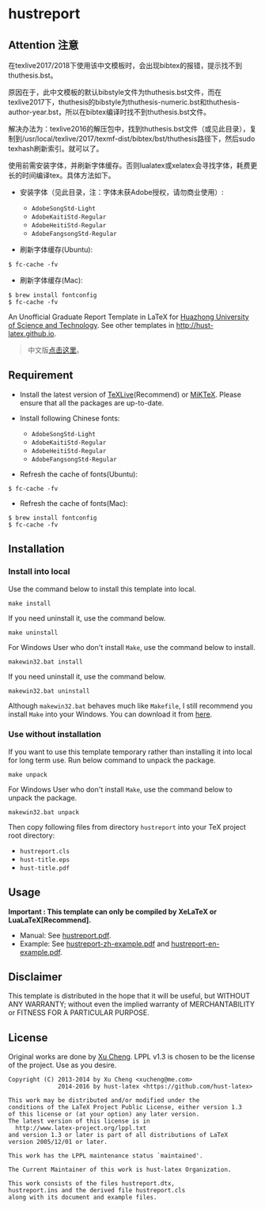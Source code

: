 hustreport
==========

## Attention 注意

在texlive2017/2018下使用该中文模板时，会出现bibtex的报错，提示找不到thuthesis.bst。

原因在于，此中文模板的默认bibstyle文件为thuthesis.bst文件，而在texlive2017下，thuthesis的bibstyle为thuthesis-numeric.bst和thuthesis-author-year.bst，所以在bibtex编译时找不到thuthesis.bst文件。

解决办法为：texlive2016的解压包中，找到thuthesis.bst文件（或见此目录），复制到/usr/local/texlive/2017/texmf-dist/bibtex/bst/thuthesis路径下，然后sudo texhash刷新索引。就可以了。

使用前需安装字体，并刷新字体缓存。否则lualatex或xelatex会寻找字体，耗费更长的时间编译tex。具体方法如下。
* 安装字体（见此目录，注：字体未获Adobe授权，请勿商业使用）:
    * `AdobeSongStd-Light`
    * `AdobeKaitiStd-Regular`
    * `AdobeHeitiStd-Regular`
    * `AdobeFangsongStd-Regular`

* 刷新字体缓存(Ubuntu):
```
$ fc-cache -fv
```
* 刷新字体缓存(Mac):
```
$ brew install fontconfig
$ fc-cache -fv
```

An Unofficial Graduate Report Template in LaTeX for [Huazhong University of Science and Technology](http://www.hust.edu.cn). See other templates in <http://hust-latex.github.io>.
>   中文版[点击这里](https://github.com/hust-latex/hustreport/blob/master/README.zh-cn.md)。
## Requirement

* Install the latest version of [TeXLive](http://www.tug.org/texlive/)(Recommend) or [MiKTeX](http://miktex.org/). Please ensure that all the packages are up-to-date.
* Install following Chinese fonts:
    * `AdobeSongStd-Light`
    * `AdobeKaitiStd-Regular`
    * `AdobeHeitiStd-Regular`
    * `AdobeFangsongStd-Regular`

* Refresh the cache of fonts(Ubuntu):
```
$ fc-cache -fv
```
* Refresh the cache of fonts(Mac):
```
$ brew install fontconfig
$ fc-cache -fv
```
## Installation

### Install into local

Use the command below to install this template into local.
```
make install
```
If you need uninstall it, use the command below.
```
make uninstall
```

For Windows User who don't install `Make`, use the command below to install.
```
makewin32.bat install
```
If you need uninstall it, use the command below.
```
makewin32.bat uninstall
```
Although `makewin32.bat` behaves much like `Makefile`, I still recommend you install `Make` into your Windows. You can download it from [here](http://gnuwin32.sourceforge.net/packages/make.htm).

### Use without installation

If you want to use this template temporary rather than installing it into local for long term use. Run below command to unpack the package.
```
make unpack
```
For Windows User who don't install `Make`, use the command below to unpack the package.
```
makewin32.bat unpack
```
Then copy following files from directory `hustreport` into your TeX project root directory:
* `hustreport.cls`
* `hust-title.eps`
* `hust-title.pdf`

## Usage

**Important : This template can only be compiled by XeLaTeX or LuaLaTeX[Recommend].**

* Manual: See [hustreport.pdf](https://github.com/hust-latex/hustreport/raw/master/hustreport/hustreport.pdf).
* Example: See [hustreport-zh-example.pdf](https://github.com/hust-latex/hustreport/raw/master/hustreport/hustreport-zh-example.pdf) and [hustreport-en-example.pdf](https://github.com/hust-latex/hustreport/raw/master/hustreport/hustreport-en-example.pdf).

## Disclaimer

This template is distributed in the hope that it will be useful, but WITHOUT ANY WARRANTY; without even the implied warranty of MERCHANTABILITY or FITNESS FOR A PARTICULAR PURPOSE.

## License

Original works are done by [Xu Cheng](https://github.com/xu-cheng). LPPL v1.3 is chosen to be the license of the project. Use as you desire.
```
Copyright (C) 2013-2014 by Xu Cheng <xucheng@me.com>
              2014-2016 by hust-latex <https://github.com/hust-latex>

This work may be distributed and/or modified under the
conditions of the LaTeX Project Public License, either version 1.3
of this license or (at your option) any later version.
The latest version of this license is in
  http://www.latex-project.org/lppl.txt
and version 1.3 or later is part of all distributions of LaTeX
version 2005/12/01 or later.

This work has the LPPL maintenance status `maintained'.

The Current Maintainer of this work is hust-latex Organization.

This work consists of the files hustreport.dtx,
hustreport.ins and the derived file hustreport.cls 
along with its document and example files.
```

